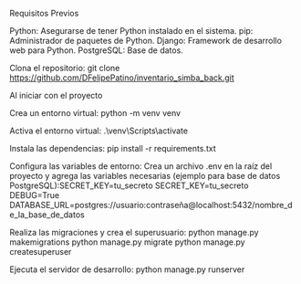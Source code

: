 Requisitos Previos

Python: Asegurarse de tener Python instalado en el sistema.
pip: Administrador de paquetes de Python.
Django: Framework de desarrollo web para Python.
PostgreSQL: Base de datos.

Clona el repositorio:
git clone https://github.com/DFelipePatino/inventario_simba_back.git


Al iniciar con el proyecto

Crea un entorno virtual:
python -m venv venv

Activa el entorno virtual:
.\venv\Scripts\activate

Instala las dependencias:
pip install -r requirements.txt

Configura las variables de entorno:
Crea un archivo .env en la raíz del proyecto y agrega las variables necesarias (ejemplo para base de datos PostgreSQL):SECRET_KEY=tu_secreto
SECRET_KEY=tu_secreto
DEBUG=True
DATABASE_URL=postgres://usuario:contraseña@localhost:5432/nombre_de_la_base_de_datos

Realiza las migraciones y crea el superusuario:
python manage.py makemigrations
python manage.py migrate
python manage.py createsuperuser

Ejecuta el servidor de desarrollo:
python manage.py runserver

